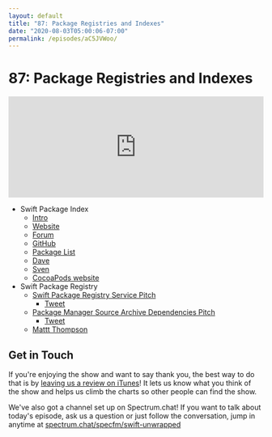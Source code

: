 ```yaml
---
layout: default
title: "87: Package Registries and Indexes"
date: "2020-08-03T05:00:06-07:00"
permalink: /episodes/aC5JVWoo/
---
```


# 87: Package Registries and Indexes

<iframe frameBorder="0" height="200px" scrolling="no" seamless src="https://player.simplecast.com/b6787f56-3a6d-43cb-884e-820a1028bba1" width="100%"></iframe>

<ul><li>Swift Package Index<ul><li><a href="https://iosdevweekly.com/issues/460#comment">Intro</a></li><li><a href="https://swiftpackageindex.com">Website</a></li><li><a href="https://forums.swift.org/t/introducing-the-swift-package-index/37512">Forum</a></li><li><a href="https://github.com/SwiftPackageIndex/SwiftPackageIndex-Server">GitHub</a></li><li><a href="https://github.com/SwiftPackageIndex/PackageList">Package List</a></li><li><a href="https://twitter.com/daveverwer">Dave</a></li><li><a href="https://twitter.com/_sa_s">Sven</a></li><li><a href="https://cocoapods.org">CocoaPods website</a></li></ul></li><li>Swift Package Registry<ul><li><a href="https://forums.swift.org/t/swift-package-registry-service/37219">Swift Package Registry Service Pitch</a><ul><li><a href="https://twitter.com/mattt/status/1278706413921951746">Tweet</a></li></ul></li><li><a href="https://forums.swift.org/t/package-manager-source-archive-dependencies/38626">Package Manager Source Archive Dependencies Pitch</a><ul><li><a href="https://twitter.com/mattt/status/1285966688597315584">Tweet</a></li></ul></li><li><a href="https://twitter.com/mattt">Mattt Thompson</a></li></ul></li></ul><h2>Get in Touch</h2><p>If you're enjoying the show and want to say thank you, the best way to do that is by <a href="https://itunes.apple.com/us/podcast/swift-unwrapped/id1209817203?mt=2">leaving us a review on iTunes</a>! It lets us know what you think of the show and helps us climb the charts so other people can find the show.</p><p>We've also got a channel set up on Spectrum.chat! If you want to talk about today's episode, ask us a question or just follow the conversation, jump in anytime at <a href="https://spectrum.chat/specfm/swift-unwrapped">spectrum.chat/specfm/swift-unwrapped</a></p>
